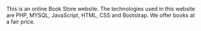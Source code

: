 This is an online Book Store website. The technologies used in this website are PHP, MYSQL, JavaScript, HTML, CSS and Bootstrap. We offer books at a fair price.
